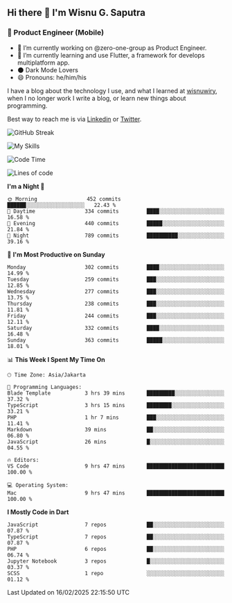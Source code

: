 ## Hi there 👋 I'm Wisnu G. Saputra

### :mobile_phone_off: Product Engineer (Mobile)

- 🔭 I’m currently working on @zero-one-group as Product Engineer.
- 🌱 I’m currently learning and use Flutter, a framework for develops multiplatform app.
- 🌑 Dark Mode Lovers
- 😄 Pronouns: he/him/his

I have a blog about the technology I use, and what I learned at [wisnuwiry](https://wisnuwiry.space/), when I no longer work I write a blog, or learn new things about programming.

Best way to reach me is via [Linkedin](https://www.linkedin.com/in/wisnu-saputra/) or [Twitter](https://twitter.com/wisnuwiry).

![GitHub Streak](https://streak-stats.demolab.com?user=wisnuwiry&theme=dark&hide_border=true)

![My Skills](https://skillicons.dev/icons?i=dart,flutter,kotlin,swift,go,js,css,neovim,git,linux&perline=5)

<!--START_SECTION:waka-->
![Code Time](http://img.shields.io/badge/Code%20Time-1%2C708%20hrs%2055%20mins-blue)

![Lines of code](https://img.shields.io/badge/From%20Hello%20World%20I%27ve%20Written-3.9%20million%20lines%20of%20code-blue)

**I'm a Night 🦉** 

```text
🌞 Morning                452 commits         ██████░░░░░░░░░░░░░░░░░░░   22.43 % 
🌆 Daytime                334 commits         ████░░░░░░░░░░░░░░░░░░░░░   16.58 % 
🌃 Evening                440 commits         █████░░░░░░░░░░░░░░░░░░░░   21.84 % 
🌙 Night                  789 commits         ██████████░░░░░░░░░░░░░░░   39.16 % 
```
📅 **I'm Most Productive on Sunday** 

```text
Monday                   302 commits         ████░░░░░░░░░░░░░░░░░░░░░   14.99 % 
Tuesday                  259 commits         ███░░░░░░░░░░░░░░░░░░░░░░   12.85 % 
Wednesday                277 commits         ███░░░░░░░░░░░░░░░░░░░░░░   13.75 % 
Thursday                 238 commits         ███░░░░░░░░░░░░░░░░░░░░░░   11.81 % 
Friday                   244 commits         ███░░░░░░░░░░░░░░░░░░░░░░   12.11 % 
Saturday                 332 commits         ████░░░░░░░░░░░░░░░░░░░░░   16.48 % 
Sunday                   363 commits         █████░░░░░░░░░░░░░░░░░░░░   18.01 % 
```


📊 **This Week I Spent My Time On** 

```text
🕑︎ Time Zone: Asia/Jakarta

💬 Programming Languages: 
Blade Template           3 hrs 39 mins       █████████░░░░░░░░░░░░░░░░   37.32 % 
TypeScript               3 hrs 15 mins       ████████░░░░░░░░░░░░░░░░░   33.21 % 
PHP                      1 hr 7 mins         ███░░░░░░░░░░░░░░░░░░░░░░   11.41 % 
Markdown                 39 mins             ██░░░░░░░░░░░░░░░░░░░░░░░   06.80 % 
JavaScript               26 mins             █░░░░░░░░░░░░░░░░░░░░░░░░   04.55 % 

🔥 Editors: 
VS Code                  9 hrs 47 mins       █████████████████████████   100.00 % 

💻 Operating System: 
Mac                      9 hrs 47 mins       █████████████████████████   100.00 % 
```

**I Mostly Code in Dart** 

```text
JavaScript               7 repos             ██░░░░░░░░░░░░░░░░░░░░░░░   07.87 % 
TypeScript               7 repos             ██░░░░░░░░░░░░░░░░░░░░░░░   07.87 % 
PHP                      6 repos             ██░░░░░░░░░░░░░░░░░░░░░░░   06.74 % 
Jupyter Notebook         3 repos             █░░░░░░░░░░░░░░░░░░░░░░░░   03.37 % 
SCSS                     1 repo              ░░░░░░░░░░░░░░░░░░░░░░░░░   01.12 % 
```




 Last Updated on 16/02/2025 22:15:50 UTC
<!--END_SECTION:waka-->

